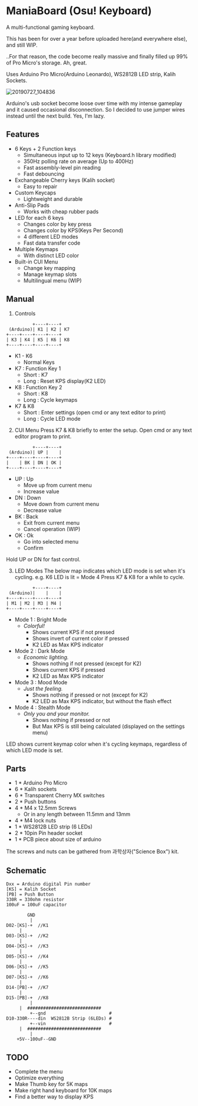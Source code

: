 ManiaBoard (Osu! Keyboard)
==========================

A multi-functional gaming keyboard.

This has been for over a year before uploaded here(and everywhere else), and still WIP.

..For that reason, the code become really massive and finally filled up 99% of Pro Micro's storage. Ah, great.

Uses Arduino Pro Micro(Arduino Leonardo), WS2812B LED strip, Kalih Sockets.

![20190727_104836](https://user-images.githubusercontent.com/44800937/61988606-6c2fd800-b05e-11e9-9c30-4bb0c95662bd.png)

Arduino's usb socket become loose over time with my intense gameplay and it caused occasional disconnection.
So I decided to use jumper wires instead until the next build. Yes, I'm lazy.

Features
--------

- 6 Keys + 2 Function keys
  - Simultaneous input up to 12 keys (Keyboard.h library modified)
  - 350Hz polling rate on average (Up to 400Hz)
  - Fast assembly-level pin reading
  - Fast debouncing
- Exchangeable Cherry keys (Kalih socket)
  - Easy to repair
- Custom Keycaps
  - Lightweight and durable
- Anti-Slip Pads
  - Works with cheap rubber pads
- LED for each 6 keys
  - Changes color by key press
  - Changes color by KPS(Keys Per Second)
  - 4 different LED modes
  - Fast data transfer code
- Multiple Keymaps
  - With distinct LED color
- Built-in CUI Menu
  - Change key mapping
  - Manage keymap slots
  - Multilingual menu (WIP)
  
Manual
------

1. Controls
```
          +----+----+
 (Arduino)| K1 | K2 | K7
+----+----+----+----+
| K3 | K4 | K5 | K6 | K8
+----+----+----+----+
```
- K1 - K6
  - Normal Keys
- K7 : Function Key 1
  - Short : K7
  - Long : Reset KPS display(K2 LED)
- K8 : Function Key 2
  - Short : K8
  - Long : Cycle keymaps
- K7 & K8
  - Short : Enter settings (open cmd or any text editor to print)
  - Long : Cycle LED mode

2. CUI Menu
Press K7 & K8 briefly to enter the setup.
Open cmd or any text editor program to print.
```
          +----+----+
 (Arduino)| UP |    |
+----+----+----+----+
|    | BK | DN | OK |
+----+----+----+----+
```
 - UP : Up
   - Move up from current menu
   - Increase value
 - DN : Down
   - Move down from current menu
   - Decrease value
 - BK : Back
   - Exit from current menu
   - Cancel operation (WIP)
 - OK : Ok
   - Go into selected menu
   - Confirm

Hold UP or DN for fast control.

3. LED Modes
The below map indicates which LED mode is set when it's cycling.
e.g. K6 LED is lit = Mode 4
Press K7 & K8 for a while to cycle.
```
          +----+----+
 (Arduino)|    |    |
+----+----+----+----+
| M1 | M2 | M3 | M4 |
+----+----+----+----+
```
 - Mode 1 : Bright Mode
   - *Colorful!*
     - Shows current KPS if not pressed
     - Shows invert of current color if pressed
     - K2 LED as Max KPS indicator
 - Mode 2 : Dark Mode
   - *Economic lighting.*
     - Shows nothing if not pressed (except for K2)
     - Shows current KPS if pressed
     - K2 LED as Max KPS indicator
 - Mode 3 : Mood Mode
   - *Just the feeling.*
     - Shows nothing if pressed or not (except for K2)
     - K2 LED as Max KPS indicator, but without the flash effect
 - Mode 4 : Stealth Mode
   - *Only you and your monitor.*
     - Shows nothing if pressed or not
     - But Max KPS is still being calculated (displayed on the settings menu)
   
LED shows current keymap color when it's cycling keymaps, regardless of which LED mode is set.

Parts
-----
 - 1 * Arduino Pro Micro
 - 6 * Kalih sockets
 - 6 * Transparent Cherry MX switches
 - 2 * Push buttons
 - 4 * M4 x 12.5mm Screws
   - Or in any length between 11.5mm and 13mm
 - 4 * M4 lock nuts
 - 1 * WS2812B LED strip (6 LEDs)
 - 2 * 10pin Pin header socket
 - 1 * PCB piece about size of arduino
 
 The screws and nuts can be gathered from 과학상자("Science Box") kit.

Schematic
---------
```
Dxx = Arduino digital Pin number
[KS] = Kalih Socket
[PB] = Push Button
330R = 330ohm resistor
100uF = 100uF capacitor

        GND
         |
D02-[KS]-+  //K1
	 |
D03-[KS]-+  //K2
	 |
D04-[KS]-+  //K3
	 |
D05-[KS]-+  //K4
	 |
D06-[KS]-+  //K5
	 |
D07-[KS]-+  //K6
	 |
D14-[PB]-+  //K7
	 |
D15-[PB]-+  //K8
         |
	 |  ############################
         +--gnd                        #
D10-330R----din  WS2812B Strip (6LEDs) #
         +--vin                        #
	 |  ############################
         |
	+5V--100uF--GND
```

TODO
----

- Complete the menu
- Optimize everything
- Make Thumb key for 5K maps
- Make right hand keyboard for 10K maps
- Find a better way to display KPS

